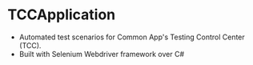 # TCCApplication
* Automated test scenarios for Common App's Testing Control Center (TCC). 
* Built with Selenium Webdriver framework over C#
